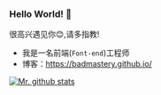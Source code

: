 ### Hello World! 👋

 很高兴遇见你😊,请多指教!

- 我是一名前端(`Font-end`)工程师
- 博客：https://badmastery.github.io/

[![Mr. github stats](https://github-readme-stats.vercel.app/api?username=BadmasterY)](https://badmastery.github.io/)
